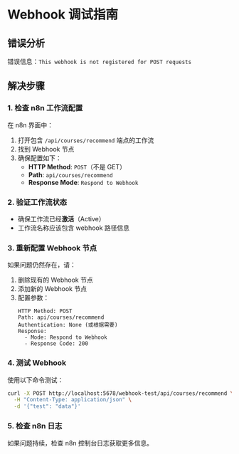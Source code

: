 # Webhook 调试指南

## 错误分析
错误信息：`This webhook is not registered for POST requests`

## 解决步骤

### 1. 检查 n8n 工作流配置
在 n8n 界面中：
1. 打开包含 `/api/courses/recommend` 端点的工作流
2. 找到 Webhook 节点
3. 确保配置如下：
   - **HTTP Method**: `POST`（不是 GET）
   - **Path**: `api/courses/recommend`
   - **Response Mode**: `Respond to Webhook`

### 2. 验证工作流状态
- 确保工作流已经**激活**（Active）
- 工作流名称应该包含 webhook 路径信息

### 3. 重新配置 Webhook 节点
如果问题仍然存在，请：
1. 删除现有的 Webhook 节点
2. 添加新的 Webhook 节点
3. 配置参数：
   ```
   HTTP Method: POST
   Path: api/courses/recommend
   Authentication: None (或根据需要)
   Response: 
     - Mode: Respond to Webhook
     - Response Code: 200
   ```

### 4. 测试 Webhook
使用以下命令测试：
```bash
curl -X POST http://localhost:5678/webhook-test/api/courses/recommend \
  -H "Content-Type: application/json" \
  -d '{"test": "data"}'
```

### 5. 检查 n8n 日志
如果问题持续，检查 n8n 控制台日志获取更多信息。